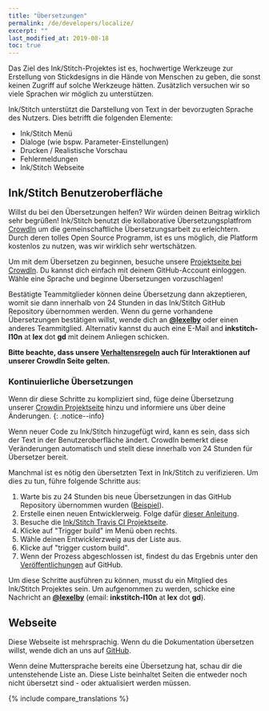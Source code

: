 ```yaml
---
title: "Übersetzungen"
permalink: /de/developers/localize/
excerpt: ""
last_modified_at: 2019-08-18
toc: true
---
```

Das Ziel des Ink/Stitch-Projektes ist es, hochwertige Werkzeuge zur Erstellung von Stickdesigns in die Hände von Menschen zu geben, die sonst keinen Zugriff auf solche Werkzeuge hätten.
Zusätzlich versuchen wir so viele Sprachen wir möglich zu unterstützen.

Ink/Stitch unterstützt die Darstellung von Text in der bevorzugten Sprache des Nutzers. Dies betrifft die folgenden Elemente:
  * Ink/Stitch Menü
  * Dialoge (wie bspw. Parameter-Einstellungen)
  * Drucken / Realistische Vorschau
  * Fehlermeldungen
  * Ink/Stitch Webseite

## Ink/Stitch Benutzeroberfläche

Willst du bei den Übersetzungen helfen?  Wir würden deinen Beitrag wirklich sehr begrüßen!  Ink/Stitch benutzt die kollaborative Übersetzungsplatfrom [CrowdIn](http://crowdin.com) um die gemeinschaftliche Übersetzungsarbeit zu erleichtern.  Durch deren tolles Open Source Programm, ist es uns möglich, die Platform kostenlos zu nutzen, was wir wirklich sehr wertschätzen.

Um mit dem Übersetzen zu beginnen, besuche unsere [Projektseite bei CrowdIn](https://crowdin.com/project/inkstitch).  Du kannst dich einfach mit deinem GitHub-Account einloggen.  Wähle eine Sprache und beginne Übersetzungen vorzuschlagen!

Bestätigte Teammitglieder können deine Übersetzung dann akzeptieren, womit sie dann innerhalb von 24 Stunden in das Ink/Stitch GitHub Repository übernommen werden.  Wenn du gerne vorhandene Übersetzungen bestätigen willst, wende dich an [**@lexelby**](https://github.com/lexelby) oder einen anderes Teammitglied. Alternativ kannst du auch eine E-Mail and **inkstitch-l10n** at **lex** dot **gd** mit deinem Anliegen schicken.

**Bitte beachte, dass unsere [Verhaltensregeln](CODE_OF_CONDUCT.md) auch für Interaktionen auf unserer CrowdIn Seite gelten.**

### Kontinuierliche Übersetzungen

Wenn dir diese Schritte zu kompliziert sind, füge deine Übersetzung unserer [Crowdin Projektseite](https://crowdin.com/project/inkstitch) hinzu und informiere uns über deine Änderungen.
{: .notice--info}

Wenn neuer Code zu Ink/Stitch hinzugefügt wird, kann es sein, dass sich der Text in der Benutzeroberfläche ändert. CrowdIn bemerkt diese Veränderungen automatisch und stellt diese innerhalb von 24 Stunden für Übersetzer bereit.

Manchmal ist es nötig den übersetzten Text in Ink/Stitch zu verifizieren.  Um dies zu tun, führe folgende Schritte aus:
1. Warte bis zu 24 Stunden bis neue Übersetzungen in das GitHub Repository übernommen wurden ([Beispiel](https://github.com/inkstitch/inkstitch/commit/96c319f870f7da5370ac4f3378f2cf6de0e0ccde)).
2. Erstelle einen neuen Entwicklerweig. Folge dafür [dieser Anleitung](https://help.github.com/articles/creating-and-deleting-branches-within-your-repository/).
3. Besuche die [Ink/Stitch Travis CI Projektseite](https://travis-ci.org/inkstitch/inkstitch).
4. Klicke auf "Trigger build" im Menü oben rechts.
5. Wähle deinen Entwicklerzweig aus der Liste aus.
6. Klicke auf "trigger custom build".
7. Wenn der Prozess abgeschlossen ist, findest du das Ergebnis unter den [Veröffentlichungen](https://github.com/inkstitch/inkstitch/releases) auf GitHub.

Um diese Schritte ausführen zu können, musst du ein Mitglied des Ink/Stitch Projektes sein.  Um aufgenommen zu werden, schicke eine Nachricht an [**@lexelby**](https://github.com/lexelby) (email: **inkstitch-l10n** at **lex** dot **gd**).


## Webseite

Diese Webseite ist mehrsprachig. Wenn du die Dokumentation übersetzen willst, wende dich an uns auf [GitHub](https://github.com/inkstitch/inkstitch/issues).

Wenn deine Muttersprache bereits eine Übersetzung hat, schau dir die untenstehende Liste an. Diese Liste beinhaltet Seiten die entweder noch nicht übersetzt sind - oder aktualisiert werden müssen.

{% include compare_translations %}
